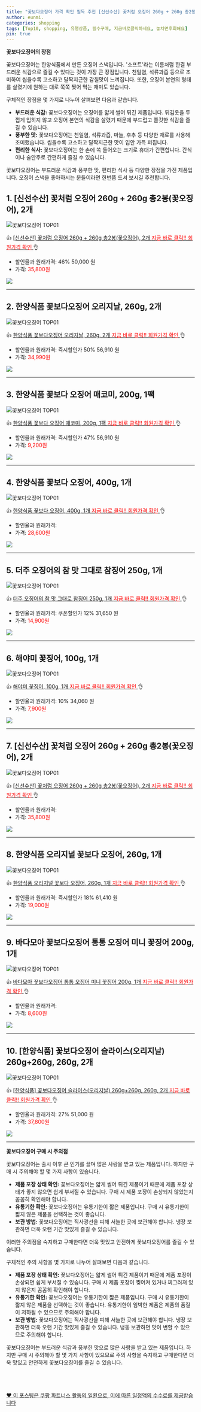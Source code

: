 ```yaml
---
title: "꽃보다오징어 가격 확인 필독 추천 [신선수산] 꽃처럼 오징어 260g + 260g 총2봉(꽃오징어), 2개 비교 장점 구매가이드"
author: eunmi.
categories: shopping
tags: [Top10, shopping, 유행상품, 필수구매, 지금바로클릭하세요, 놓치면후회해요]
pin: true
---
```

**꽃보다오징어의 장점**

꽃보다오징어는 한양식품에서 만든 오징어 스낵입니다. '소프트'라는 이름처럼 한결 부드러운 식감으로 즐길 수 있다는 것이 가장 큰 장점입니다. 천일염, 석류과즙 등으로 조미하여 씹을수록 고소하고 달짝지근한 감칠맛이 느껴집니다. 또한, 오징어 본연의 형태를 살렸기에 원하는 대로 쭉쭉 찢어 먹는 재미도 있습니다.

구체적인 장점을 몇 가지로 나누어 살펴보면 다음과 같습니다.

* **부드러운 식감:** 꽃보다오징어는 오징어를 얇게 썰어 튀긴 제품입니다. 튀김옷을 두껍게 입히지 않고 오징어 본연의 식감을 살렸기 때문에 부드럽고 쫄깃한 식감을 즐길 수 있습니다.
* **풍부한 맛:** 꽃보다오징어는 천일염, 석류과즙, 마늘, 후추 등 다양한 재료를 사용해 조미했습니다. 씹을수록 고소하고 달짝지근한 맛이 입안 가득 퍼집니다.
* **편리한 식사:** 꽃보다오징어는 한 손에 쏙 들어오는 크기로 휴대가 간편합니다. 간식이나 술안주로 간편하게 즐길 수 있습니다.

꽃보다오징어는 부드러운 식감과 풍부한 맛, 편리한 식사 등 다양한 장점을 가진 제품입니다. 오징어 스낵을 좋아하시는 분들이라면 한번쯤 드셔 보시길 추천합니다.

   

## 1. [신선수산] 꽃처럼 오징어 260g + 260g 총2봉(꽃오징어), 2개

![꽃보다오징어 TOP01](https://thumbnail9.coupangcdn.com/thumbnails/remote/230x230ex/image/vendor_inventory/4899/5df6863b9fe8ce59f41b7622a6e5f84794c1bcb42b87187da00af33304a4.jpg)


👍 [[신선수산] 꽃처럼 오징어 260g + 260g 총2봉(꽃오징어), 2개 <font color=red> 지금 바로 클릭!! 회원가격 확인 </font> ](https://link.coupang.com/re/AFFSDP?lptag=AF3617701&subid=GithubCoopas&pageKey=7038224477&traceid=V0-153&itemId=17396832182&vendorItemId=72769366379) 👌 


- 할인율과 원래가격: 46%  50,000   원
- 가격: <span style='color:red'>35,800원</span>

[![](/discount_price.png)](https://link.coupang.com/re/AFFSDP?lptag=AF3617701&subid=GithubCoopas&pageKey=7038224477&traceid=V0-153&itemId=17396832182&vendorItemId=72769366379)

---


   

## 2. 한양식품 꽃보다오징어 오리지날, 260g, 2개

![꽃보다오징어 TOP01](https://thumbnail9.coupangcdn.com/thumbnails/remote/230x230ex/image/retail/images/2020/09/02/13/8/36e0060c-af8d-4f69-afe2-f173083e84bf.jpg)


👍 [한양식품 꽃보다오징어 오리지날, 260g, 2개 <font color=red> 지금 바로 클릭!! 회원가격 확인 </font> ](https://link.coupang.com/re/AFFSDP?lptag=AF3617701&subid=GithubCoopas&pageKey=2049791020&traceid=V0-153&itemId=3484807442&vendorItemId=71471092386) 👌 


- 할인율과 원래가격: 즉시할인가 50%  56,910   원
- 가격: <span style='color:red'>34,990원</span>

[![](/discount_price.png)](https://link.coupang.com/re/AFFSDP?lptag=AF3617701&subid=GithubCoopas&pageKey=2049791020&traceid=V0-153&itemId=3484807442&vendorItemId=71471092386)

---


   

## 3. 한양식품 꽃보다 오징어 매코미, 200g, 1팩

![꽃보다오징어 TOP01](https://thumbnail10.coupangcdn.com/thumbnails/remote/230x230ex/image/retail/images/2023/01/19/10/4/3f4d5d27-62a0-4064-ab5a-2722725f8cae.jpg)


👍 [한양식품 꽃보다 오징어 매코미, 200g, 1팩 <font color=red> 지금 바로 클릭!! 회원가격 확인 </font> ](https://link.coupang.com/re/AFFSDP?lptag=AF3617701&subid=GithubCoopas&pageKey=7080067042&traceid=V0-153&itemId=17609711194&vendorItemId=84775806590) 👌 


- 할인율과 원래가격: 즉시할인가 47%  56,910   원
- 가격: <span style='color:red'>9,200원</span>

[![](/discount_price.png)](https://link.coupang.com/re/AFFSDP?lptag=AF3617701&subid=GithubCoopas&pageKey=7080067042&traceid=V0-153&itemId=17609711194&vendorItemId=84775806590)

---


   

## 4. 한양식품 꽃보다 오징어, 400g, 1개

![꽃보다오징어 TOP01](https://thumbnail7.coupangcdn.com/thumbnails/remote/230x230ex/image/retail/images/614611861757319-42a92c92-c734-4886-a537-0e28b4cf3aa8.JPG)


👍 [한양식품 꽃보다 오징어, 400g, 1개 <font color=red> 지금 바로 클릭!! 회원가격 확인 </font> ](https://link.coupang.com/re/AFFSDP?lptag=AF3617701&subid=GithubCoopas&pageKey=2049791020&traceid=V0-153&itemId=2102806273&vendorItemId=70101672862) 👌 


- 할인율과 원래가격: 
- 가격: <span style='color:red'>28,600원</span>

[![](/discount_price.png)](https://link.coupang.com/re/AFFSDP?lptag=AF3617701&subid=GithubCoopas&pageKey=2049791020&traceid=V0-153&itemId=2102806273&vendorItemId=70101672862)

---


   

## 5. 더주 오징어의 참 맛 그대로 참징어 250g, 1개

![꽃보다오징어 TOP01](https://thumbnail10.coupangcdn.com/thumbnails/remote/230x230ex/image/vendor_inventory/597e/e0b1f35a76651b9376675c8ccdb142a8b5d7f3b9cefe7f2c131ba60b28ed.jpg)


👍 [더주 오징어의 참 맛 그대로 참징어 250g, 1개 <font color=red> 지금 바로 클릭!! 회원가격 확인 </font> ](https://link.coupang.com/re/AFFSDP?lptag=AF3617701&subid=GithubCoopas&pageKey=7385578746&traceid=V0-153&itemId=19083488714&vendorItemId=86205762797) 👌 


- 할인율과 원래가격: 쿠폰할인가 12%  31,650   원
- 가격: <span style='color:red'>14,900원</span>

[![](/discount_price.png)](https://link.coupang.com/re/AFFSDP?lptag=AF3617701&subid=GithubCoopas&pageKey=7385578746&traceid=V0-153&itemId=19083488714&vendorItemId=86205762797)

---


   

## 6. 해야미 꽃징어, 100g, 1개

![꽃보다오징어 TOP01](https://thumbnail7.coupangcdn.com/thumbnails/remote/230x230ex/image/retail/images/2457385426179674-ad64b941-ca06-46db-9088-ae2c240dcd9c.jpg)


👍 [해야미 꽃징어, 100g, 1개 <font color=red> 지금 바로 클릭!! 회원가격 확인 </font> ](https://link.coupang.com/re/AFFSDP?lptag=AF3617701&subid=GithubCoopas&pageKey=43279885&traceid=V0-153&itemId=567490456&vendorItemId=80646863185) 👌 


- 할인율과 원래가격: 10%  34,060   원
- 가격: <span style='color:red'>7,900원</span>

[![](/discount_price.png)](https://link.coupang.com/re/AFFSDP?lptag=AF3617701&subid=GithubCoopas&pageKey=43279885&traceid=V0-153&itemId=567490456&vendorItemId=80646863185)

---


   

## 7. [신선수산] 꽃처럼 오징어 260g + 260g 총2봉(꽃오징어), 2개

![꽃보다오징어 TOP01](https://thumbnail9.coupangcdn.com/thumbnails/remote/230x230ex/image/vendor_inventory/4899/5df6863b9fe8ce59f41b7622a6e5f84794c1bcb42b87187da00af33304a4.jpg)


👍 [[신선수산] 꽃처럼 오징어 260g + 260g 총2봉(꽃오징어), 2개 <font color=red> 지금 바로 클릭!! 회원가격 확인 </font> ](https://link.coupang.com/re/AFFSDP?lptag=AF3617701&subid=GithubCoopas&pageKey=7038224477&traceid=V0-153&itemId=17396832182&vendorItemId=72769366379) 👌 


- 할인율과 원래가격: 
- 가격: <span style='color:red'>35,800원</span>

[![](/discount_price.png)](https://link.coupang.com/re/AFFSDP?lptag=AF3617701&subid=GithubCoopas&pageKey=7038224477&traceid=V0-153&itemId=17396832182&vendorItemId=72769366379)

---


   

## 8. 한양식품 오리지널 꽃보다 오징어, 260g, 1개

![꽃보다오징어 TOP01](https://thumbnail10.coupangcdn.com/thumbnails/remote/230x230ex/image/vendor_inventory/a9e1/700e2d906cb0a9028b6f597bb9d08936154209270d5449d600915c24b60e.png)


👍 [한양식품 오리지널 꽃보다 오징어, 260g, 1개 <font color=red> 지금 바로 클릭!! 회원가격 확인 </font> ](https://link.coupang.com/re/AFFSDP?lptag=AF3617701&subid=GithubCoopas&pageKey=5801584619&traceid=V0-153&itemId=18132631791&vendorItemId=79255022306) 👌 


- 할인율과 원래가격: 즉시할인가 18%  61,410   원
- 가격: <span style='color:red'>19,000원</span>

[![](/discount_price.png)](https://link.coupang.com/re/AFFSDP?lptag=AF3617701&subid=GithubCoopas&pageKey=5801584619&traceid=V0-153&itemId=18132631791&vendorItemId=79255022306)

---


   

## 9. 바다모아 꽃보다오징어 통통 오징어 미니 꽃징어 200g, 1개

![꽃보다오징어 TOP01](https://thumbnail9.coupangcdn.com/thumbnails/remote/230x230ex/image/vendor_inventory/2187/9de23d984b13b4514c40d9f7140b29a851adede39517fddbb13bdcb6e0b0.jpg)


👍 [바다모아 꽃보다오징어 통통 오징어 미니 꽃징어 200g, 1개 <font color=red> 지금 바로 클릭!! 회원가격 확인 </font> ](https://link.coupang.com/re/AFFSDP?lptag=AF3617701&subid=GithubCoopas&pageKey=6451546560&traceid=V0-153&itemId=14008135368&vendorItemId=78700587897) 👌 


- 할인율과 원래가격: 
- 가격: <span style='color:red'>8,600원</span>

[![](/discount_price.png)](https://link.coupang.com/re/AFFSDP?lptag=AF3617701&subid=GithubCoopas&pageKey=6451546560&traceid=V0-153&itemId=14008135368&vendorItemId=78700587897)

---


   

## 10. [한양식품] 꽃보다오징어 슬라이스(오리지날) 260g+260g, 260g, 2개

![꽃보다오징어 TOP01](https://thumbnail10.coupangcdn.com/thumbnails/remote/230x230ex/image/vendor_inventory/df0c/267bb98e1686558f019550469c51a5d1361de221ef39477f952d93afa8be.png)


👍 [[한양식품] 꽃보다오징어 슬라이스(오리지날) 260g+260g, 260g, 2개 <font color=red> 지금 바로 클릭!! 회원가격 확인 </font> ](https://link.coupang.com/re/AFFSDP?lptag=AF3617701&subid=GithubCoopas&pageKey=5801584619&traceid=V0-153&itemId=9951604509&vendorItemId=86549455219) 👌 


- 할인율과 원래가격: 27%  51,000   원
- 가격: <span style='color:red'>37,800원</span>

[![](/discount_price.png)](https://link.coupang.com/re/AFFSDP?lptag=AF3617701&subid=GithubCoopas&pageKey=5801584619&traceid=V0-153&itemId=9951604509&vendorItemId=86549455219)

---
**꽃보다오징어 구매 시 주의점**

꽃보다오징어는 출시 이후 큰 인기를 끌며 많은 사랑을 받고 있는 제품입니다. 하지만 구매 시 주의해야 할 몇 가지 사항이 있습니다.

* **제품 포장 상태 확인:** 꽃보다오징어는 얇게 썰어 튀긴 제품이기 때문에 제품 포장 상태가 좋지 않으면 쉽게 부서질 수 있습니다. 구매 시 제품 포장이 손상되지 않았는지 꼼꼼히 확인해야 합니다.
* **유통기한 확인:** 꽃보다오징어는 유통기한이 짧은 제품입니다. 구매 시 유통기한이 짧지 않은 제품을 선택하는 것이 좋습니다.
* **보관 방법:** 꽃보다오징어는 직사광선을 피해 서늘한 곳에 보관해야 합니다. 냉장 보관하면 더욱 오랜 기간 맛있게 즐길 수 있습니다.

이러한 주의점을 숙지하고 구매한다면 더욱 맛있고 안전하게 꽃보다오징어를 즐길 수 있습니다.

구체적인 주의 사항을 몇 가지로 나누어 살펴보면 다음과 같습니다.

* **제품 포장 상태 확인:** 꽃보다오징어는 얇게 썰어 튀긴 제품이기 때문에 제품 포장이 손상되면 쉽게 부서질 수 있습니다. 구매 시 제품 포장이 찢어져 있거나 찌그러져 있지 않은지 꼼꼼히 확인해야 합니다.
* **유통기한 확인:** 꽃보다오징어는 유통기한이 짧은 제품입니다. 구매 시 유통기한이 짧지 않은 제품을 선택하는 것이 좋습니다. 유통기한이 임박한 제품은 제품의 품질이 저하될 수 있으므로 주의해야 합니다.
* **보관 방법:** 꽃보다오징어는 직사광선을 피해 서늘한 곳에 보관해야 합니다. 냉장 보관하면 더욱 오랜 기간 맛있게 즐길 수 있습니다. 냉동 보관하면 맛이 변할 수 있으므로 주의해야 합니다.

꽃보다오징어는 부드러운 식감과 풍부한 맛으로 많은 사랑을 받고 있는 제품입니다. 하지만 구매 시 주의해야 할 몇 가지 사항이 있으므로 주의 사항을 숙지하고 구매한다면 더욱 맛있고 안전하게 꽃보다오징어를 즐길 수 있습니다.<br><br><br><br><br> [ ❤  이 포스팅은 쿠팡 파트너스 활동의 일환으로, 이에 따른 일정액의 수수료를 제공받습니다](https://link.coupang.com/a/bcEFyh)